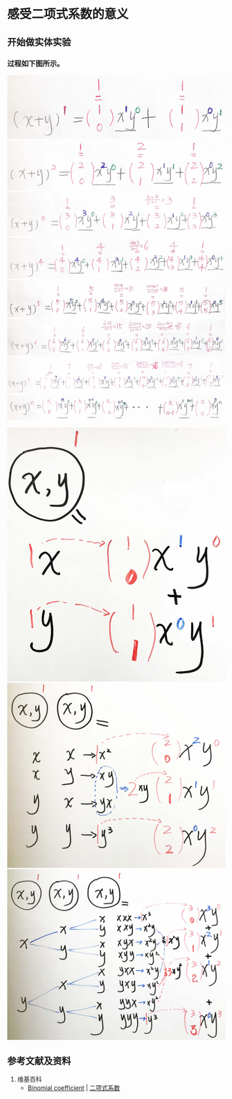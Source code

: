 # 感受二项式系数的意义

## 开始做实体实验

### 过程如下图所示。

![](/images/函数与解析几何/二项式定理和自然常数e/感受二项式系数的意义/1a1.jpg)
![](/images/函数与解析几何/二项式定理和自然常数e/感受二项式系数的意义/1a2.jpg)
![](/images/函数与解析几何/二项式定理和自然常数e/感受二项式系数的意义/1a3.jpg)
![](/images/函数与解析几何/二项式定理和自然常数e/感受二项式系数的意义/1a4.jpg)
![](/images/函数与解析几何/二项式定理和自然常数e/感受二项式系数的意义/1a5.jpg)
![](/images/函数与解析几何/二项式定理和自然常数e/感受二项式系数的意义/1a6.jpg)
![](/images/函数与解析几何/二项式定理和自然常数e/感受二项式系数的意义/1a7.jpg)
![](/images/函数与解析几何/二项式定理和自然常数e/感受二项式系数的意义/1a8.jpg)

![](/images/函数与解析几何/二项式定理和自然常数e/感受二项式系数的意义/2a1.jpg)
![](/images/函数与解析几何/二项式定理和自然常数e/感受二项式系数的意义/2a2.jpg)
![](/images/函数与解析几何/二项式定理和自然常数e/感受二项式系数的意义/2a3.jpg)

## 参考文献及资料

1. 维基百科
	- [Binomial coefficient](https://en.wikipedia.org/wiki/Binomial_coefficient) | [二项式系数](https://zh.wikipedia.org/wiki/%E4%BA%8C%E9%A0%85%E5%BC%8F%E4%BF%82%E6%95%B8) 